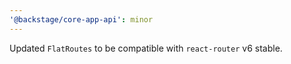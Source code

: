 ```yaml
---
'@backstage/core-app-api': minor
---
```


Updated `FlatRoutes` to be compatible with `react-router` v6 stable.
